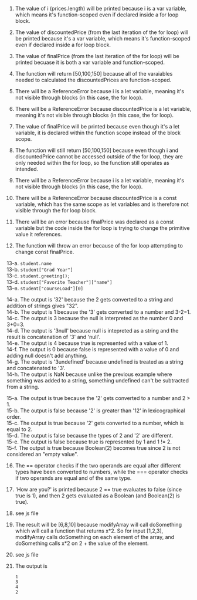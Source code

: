 1. The value of i (prices.length) will be printed because i is a var variable, which means it's function-scoped even if declared inside a for loop block.
2. The value of discountedPrice (from the last iteration of the for loop) will be printed because it's a var variable, which means it's function-scoped even if declared inside a for loop block.
3. The value of finalPrice (from the last iteration of the for loop) will be printed becuase it is both a var variable and function-scoped.
4. The function will return [50,100,150] because all of the varaiables needed to calculated the discountedPrices are function-scoped.

5. There will be a ReferenceError because i is a let variable, meaning it's not visible through blocks (in this case, the for loop).
6. There will be a ReferenceError because discountedPrice is a let variable, meaning it's not visible through blocks (in this case, the for loop).
7. The value of finalPrice will be printed because even though it's a let variable, it is declared within the function scope instead of the block scope.
8. The function will still return [50,100,150] because even though i and discountedPrice cannot be accessed outside of the for loop, they are only needed within the for loop, so the function still operates as intended.

9. There will be a ReferenceError because i is a let variable, meaning it's not visible through blocks (in this case, the for loop).
10. There will be a ReferenceError because discountedPrice is a const variable, which has the same scope as let variables and is therefore not visible through the for loop block.
11. There will be an error because finalPrice was declared as a const variable but the code inside the for loop is trying to change the primitive value it references.
12. The function will throw an error because of the for loop attempting to change const finalPrice.

13-a. `student.name`  
13-b. `student["Grad Year"]`  
13-c. `student.greeting();`  
13-d. `student["Favorite Teacher"]["name"]`  
13-e. `student["courseLoad"][0]`  

14-a. The output is '32' because the 2 gets converted to a string and addition of strings gives "32".  
14-b. The output is 1 because the '3' gets converted to a number and 3-2=1.   
14-c. The output is 3 because the null is interpreted as the number 0 and 3+0=3.   
14-d. The output is '3null' because null is intepreted as a string and the result is concatenation of '3' and 'null'.  
14-e. The output is 4 because true is represented with a value of 1.  
14-f. The output is 0 because false is represented with a value of 0 and adding null doesn't add anything.  
14-g. The output is '3undefined' because undefined is treated as a string and concatenated to '3'.  
14-h. The output is NaN because unlike the previous example where something was added to a string, something undefined can't be subtracted from a string.  

15-a. The output is true because the '2' gets converted to a number and 2 > 1.  
15-b. The output is false because '2' is greater than '12' in lexicographical order.  
15-c. The output is true because '2' gets converted to a number, which is equal to 2.  
15-d. The output is false because the types of 2 and '2' are different.  
15-e. The output is false because true is represented by 1 and 1 != 2.  
15-f. The output is true because Boolean(2) becomes true since 2 is not considered an "empty value".  

16. The == operator checks if the two operands are equal after different types have been converted to numbers, while the === operator checks if two operands are equal and of the same type.

17. 'How are you?' is printed because 2 == true evaluates to false (since true is 1), and then 2 gets evaluated as a Boolean (and Boolean(2) is true).

18. see js file

19. The result will be [6,8,10] because modifyArray will call doSomething which will call a function that returns x\*2. So for input [1,2,3], modifyArray calls doSomething on each element of the array, and doSomething calls x\*2 on 2 + the value of the element.

20. see js file

21. The output is 
    ``` 
    1  
    3
    4   
    2 
    ```
    


